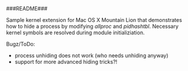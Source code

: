 ###README###

Sample kernel extension for Mac OS X Mountain Lion that demonstrates how to hide
a process by modifying *allproc* and *pidhashtbl*. Necessary kernel symbols are
resolved during module initializiation.


Bugz/ToDo:

* process unhiding does not work (who needs unhiding anyway)
* support for more advanced hiding tricks?!

